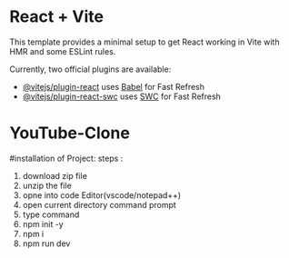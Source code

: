 # React + Vite

This template provides a minimal setup to get React working in Vite with HMR and some ESLint rules.

Currently, two official plugins are available:

- [@vitejs/plugin-react](https://github.com/vitejs/vite-plugin-react/blob/main/packages/plugin-react/README.md) uses [Babel](https://babeljs.io/) for Fast Refresh
- [@vitejs/plugin-react-swc](https://github.com/vitejs/vite-plugin-react-swc) uses [SWC](https://swc.rs/) for Fast Refresh
# YouTube-Clone
#installation of Project:
steps :
1. download zip file
2. unzip the file
3. opne into code Editor(vscode/notepad++)
4. open current directory command prompt
5. type command
 1. npm init -y
 2. npm i
 3. npm run dev
